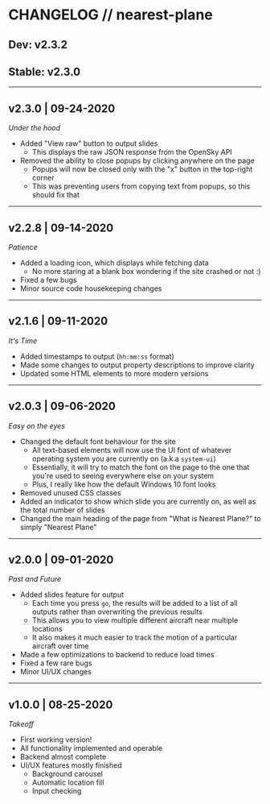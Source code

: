 # CHANGELOG // nearest-plane

## Dev: v2.3.2
## Stable: v2.3.0

---

## v2.3.0 | 09-24-2020
*Under the hood*
- Added "View raw" button to output slides
  - This displays the raw JSON response from the OpenSky API
- Removed the ability to close popups by clicking anywhere on the page
  - Popups will now be closed only with the "x" button in the top-right corner
  - This was preventing users from copying text from popups, so this should fix that

---

## v2.2.8 | 09-14-2020
*Patience*
- Added a loading icon, which displays while fetching data
  - No more staring at a blank box wondering if the site crashed or not :)
- Fixed a few bugs
- Minor source code housekeeping changes

---

## v2.1.6 | 09-11-2020
*It's Time*
- Added timestamps to output (`hh:mm:ss` format)
- Made some changes to output property descriptions to improve clarity
- Updated some HTML elements to more modern versions

---

## v2.0.3 | 09-06-2020
*Easy on the eyes*
- Changed the default font behaviour for the site
  - All text-based elements will now use the UI font of whatever operating system you are currently on (a.k.a `system-ui`)
  - Essentially, it will try to match the font on the page to the one that you're used to seeing everywhere else on your system
  - Plus, I really like how the default Windows 10 font looks
- Removed unused CSS classes
- Added an indicator to show which slide you are currently on, as well as the total number of slides
- Changed the main heading of the page from "What is Nearest Plane?" to simply "Nearest Plane"

---

## v2.0.0 | 09-01-2020
*Past and Future*
- Added slides feature for output
  - Each time you press `go`, the results will be added to a list of all outputs rather than overwriting the previous results
  - This allows you to view multiple different aircraft near multiple locations
  - It also makes it much easier to track the motion of a particular aircraft over time
- Made a few optimizations to backend to reduce load times
- Fixed a few rare bugs
- Minor UI/UX changes

---

## v1.0.0 | 08-25-2020
*Takeoff*
- First working version!
- All functionality implemented and operable
- Backend almost complete
- UI/UX features mostly finished
  - Background carousel
  - Automatic location fill
  - Input checking
